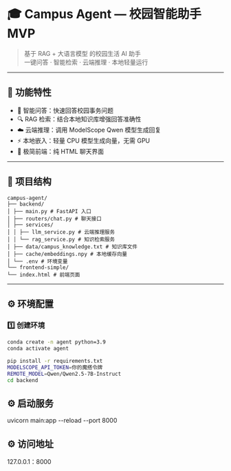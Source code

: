 # 🎓 Campus Agent — 校园智能助手 MVP

> 基于 RAG + 大语言模型 的校园生活 AI 助手  
> 一键问答 · 智能检索 · 云端推理 · 本地轻量运行

---

## 🚀 功能特性
- 🧠 智能问答：快速回答校园事务问题  
- 🔍 RAG 检索：结合本地知识库增强回答准确性  
- ☁️ 云端推理：调用 ModelScope Qwen 模型生成回复  
- ⚡ 本地嵌入：轻量 CPU 模型生成向量，无需 GPU  
- 💬 极简前端：纯 HTML 聊天界面  

---

## 🧩 项目结构
```
campus-agent/
├── backend/
│ ├── main.py # FastAPI 入口
│ ├── routers/chat.py # 聊天接口
│ ├── services/
│ │ ├── llm_service.py # 云端推理服务
│ │ └── rag_service.py # 知识检索服务
│ ├── data/campus_knowledge.txt # 知识库文件
│ ├── cache/embeddings.npy # 本地缓存向量
│ └── .env # 环境变量
└── frontend-simple/
└── index.html # 前端页面
```

---

## ⚙️ 环境配置

### 1️⃣ 创建环境
```bash
conda create -n agent python=3.9
conda activate agent

pip install -r requirements.txt
MODELSCOPE_API_TOKEN=你的魔搭令牌
REMOTE_MODEL=Qwen/Qwen2.5-7B-Instruct
cd backend
``` 
## ⚙️ 启动服务
uvicorn main:app --reload --port 8000

## ⚙️ 访问地址
127.0.0.1：8000
